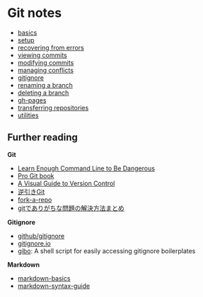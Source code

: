 # Git notes
- [basics](https://gist.github.com/mnishiguchi/c0ebca339afa193c33ffaabc9da73b83)
- [setup](https://gist.github.com/mnishiguchi/e9d5ff08c801840362485193d5d6cb4e)
- [recovering from errors](https://gist.github.com/mnishiguchi/fb8a3cd51cefb6e079fc6c94f97d1061)
- [viewing commits](https://gist.github.com/mnishiguchi/68aa1bb27240f583eb2f9d7877f25505)
- [modifying commits](https://gist.github.com/mnishiguchi/002fa5931c498a65d4233b30ed903d6c)
- [managing conflicts](https://gist.github.com/mnishiguchi/a4dadeb2e22280d99eb9c256062a1b7a)
- [gitignore](https://gist.github.com/mnishiguchi/9751bd50511239744825fa6151342519)
- [renaming a branch](https://gist.github.com/mnishiguchi/a0499dafe99f0e581e9515ebc71fd757)
- [deleting a branch](https://gist.github.com/mnishiguchi/98e1a682009b059ce1ed13d77a8c5a8e)
- [gh-pages](https://gist.github.com/mnishiguchi/cef7622b0acf9a67047c4713dad365ac)
- [transferring repositories](https://gist.github.com/mnishiguchi/237243414750264cc6f55739c2ebda06)
- [utilities](https://gist.github.com/mnishiguchi/d0b28c888888dac388a59320a9f7d097)

## Further reading

**Git**
- [Learn Enough Command Line to Be Dangerous](http://www.learnenough.com/git-tutorial)
- [Pro Git book](http://git-scm.com/book/en/v2)
- [A Visual Guide to Version Control](http://betterexplained.com/articles/a-visual-guide-to-version-control/)
- [逆引きGit](http://www.backlog.jp/git-guide/reference/)
- [fork-a-repo](https://help.github.com/articles/fork-a-repo/)
- [gitでありがちな問題の解決方法まとめ](http://qiita.com/yaotti/items/0d5364eae36ad1bb8e01)

**Gitignore**
- [github/gitignore](https://github.com/github/gitignore)
- [gitignore.io](https://www.gitignore.io/)
- [gibo](https://github.com/simonwhitaker/gibo): A shell script for easily accessing gitignore boilerplates

**Markdown**
- [markdown-basics](https://help.github.com/articles/markdown-basics/)
- [markdown-syntax-guide](https://confluence.atlassian.com/bitbucketserver/markdown-syntax-guide-776639995.html)

